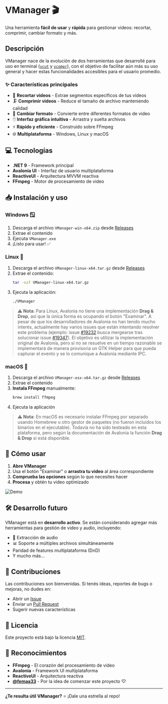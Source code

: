 # VManager 🎬

Una herramienta **fácil de usar** y **rápida** para gestionar videos: recortar, comprimir, cambiar formato y más.

## Descripción

VManager nace de la evolución de dos herramientas que desarrollé para uso en terminal ([`vcut`](https://github.com/balta-dev/vcut) y [`vcompr`](https://github.com/balta-dev/vcompr)), con el objetivo de facilitar aún más su uso general y hacer estas funcionalidades accesibles para el usuario promedio. 

### ✨ Características principales

- 🎥 **Recortar videos** - Extrae segmentos específicos de tus videos
- 🗜️ **Comprimir videos** - Reduce el tamaño de archivo manteniendo calidad
- 🔄 **Cambiar formato** - Convierte entre diferentes formatos de video
- 🖱️ **Interfaz gráfica intuitiva** - Arrastra y suelta archivos
- ⚡ **Rápido y eficiente** - Construido sobre FFmpeg
- 🌐 **Multiplataforma** - Windows, Linux y macOS

## 💻 Tecnologías

- **.NET 9** - Framework principal
- **Avalonia UI** - Interfaz de usuario multiplataforma  
- **ReactiveUI** - Arquitectura MVVM reactiva
- **FFmpeg** - Motor de procesamiento de video

## 📥 Instalación y uso

### Windows 🪟
1. Descarga el archivo `VManager-win-x64.zip` desde [Releases](../../releases)
2. Extrae el contenido
3. Ejecuta `VManager.exe`
4. ¡Listo para usar! ✅

### Linux 🐧
1. Descarga el archivo `VManager-linux-x64.tar.gz` desde [Releases](../../releases)
2. Extrae el contenido:
   ```bash
   tar -xzf VManager-linux-x64.tar.gz
   ```
3. Ejecuta la aplicación:
   ```bash
   ./VManager
   ```

> **⚠️ Nota**: Para Linux, Avalonia no tiene una implementación **Drag & Drop**, así que la única forma es ocupando el botón "Examinar". A pesar de que los desarrolladores de Avalonia no han tenido mucho interés, actualmente hay varios issues que están intentando resolver este problema (ejemplo: issue [#19232](https://github.com/AvaloniaUI/Avalonia/pull/19232) busca mergearse tras solucionar issue [#19347](https://github.com/AvaloniaUI/Avalonia/pull/19347)). El objetivo es utilizar la implementación original de Avalonia, pero si no se resuelve en un tiempo razonable se implementará de manera provisoria un GTK Helper para que pueda capturar el evento y se lo comunique a Avalonia mediante IPC.

### macOS 🍎
1. Descarga el archivo `VManager-osx-x64.tar.gz` desde [Releases](../../releases)
2. Extrae el contenido
3. **Instala FFmpeg** manualmente:
   ```bash
   brew install ffmpeg
   ```
4. Ejecuta la aplicación

> **⚠️ Nota**: En macOS es necesario instalar FFmpeg por separado usando Homebrew u otro gestor de paquetes (no fueron incluidos los binarios en el ejecutable). Todavía no ha sido testeado en esta plataforma, pero según la documentación de Avalonia la función **Drag & Drop** si está disponible.

## 🎯 Cómo usar

1. **Abre VManager**
2. Usa el botón "Examinar" o **arrastra tu video** al área correspondiente
3. **Comprueba las opciones** según lo que necesites hacer
4. **Procesa** y obtén tu video optimizado

![Demo](assets/demo.gif) <!-- Agregá un gif demo cuando tengas uno -->

## 🛠️ Desarrollo futuro

VManager está en **desarrollo activo**. Se están considerando agregar más herramientas para gestión de video y audio, incluyendo:

- 🎵 Extracción de audio
- 📊 Soporte a múltiples archivos simultáneamente
- Paridad de features multiplataforma (DnD)
- Y mucho más...

## 🤝 Contribuciones

Las contribuciones son bienvenidas. Si tenés ideas, reportes de bugs o mejoras, no dudes en:

- Abrir un [Issue](../../issues)
- Enviar un [Pull Request](../../pulls)
- Sugerir nuevas características

## 📄 Licencia

Este proyecto está bajo la licencia [MIT](LICENSE.md).

## 🙏 Reconocimientos

- **FFmpeg** - El corazón del procesamiento de video
- **Avalonia** - Framework UI multiplataforma
- **ReactiveUI** - Arquitectura reactiva
- [**@femaa33**](https://www.youtube.com/@femaa33) - Por la idea de comenzar este proyecto ♡

---

**¿Te resulta útil VManager?** ⭐ ¡Dale una estrella al repo!
